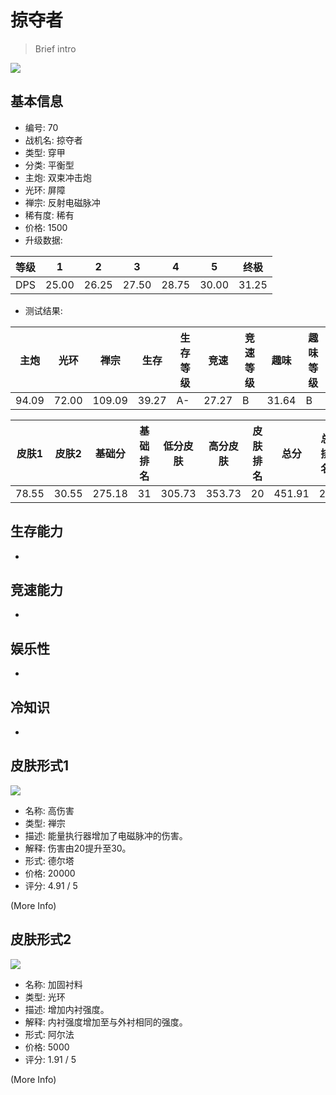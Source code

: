 # 掠夺者

> Brief intro

<img src="/ships/ship_70.png" style={{zoom:1}}/>

## 基本信息

- 编号: 70
- 战机名: 掠夺者
- 类型: 穿甲
- 分类: 平衡型
- 主炮: 双束冲击炮
- 光环: 屏障
- 禅宗: 反射电磁脉冲
- 稀有度: 稀有
- 价格: 1500
- 升级数据: 

| 等级 | 1 | 2 | 3 | 4 | 5 | 终极 |
|--|--|--|--|--|--|--|
| DPS | 25.00 | 26.25 | 27.50 | 28.75 | 30.00 | 31.25 |

- 测试结果: 

| 主炮 | 光环 | 禅宗 | 生存 | 生存等级 | 竞速 | 竞速等级 | 趣味 | 趣味等级 |
|--|--|--|--|--|--|--|--|--|
| 94.09 | 72.00 | 109.09 | 39.27 | A- | 27.27 | B | 31.64 | B |

| 皮肤1 | 皮肤2 | 基础分 | 基础排名 | 低分皮肤 | 高分皮肤 | 皮肤排名 | 总分 | 总排名 |
|--|--|--|--|--|--|--|--|--|
| 78.55 | 30.55 | 275.18 | 31 | 305.73 | 353.73 | 20 | 451.91 | 25 |

## 生存能力

-

## 竞速能力

-

## 娱乐性

-

## 冷知识

-

## 皮肤形式1

<img src="/ships/ship_70_apex_1.png" style={{zoom:1}}/>

- 名称: 高伤害
- 类型: 禅宗
- 描述: 能量执行器增加了电磁脉冲的伤害。
- 解释: 伤害由20提升至30。
- 形式: 德尔塔
- 价格: 20000
- 评分: 4.91 / 5

(More Info)

## 皮肤形式2

<img src="/ships/ship_70_apex_2.png" style={{zoom:1}}/>

- 名称: 加固衬料
- 类型: 光环
- 描述: 增加内衬强度。
- 解释: 内衬强度增加至与外衬相同的强度。
- 形式: 阿尔法
- 价格: 5000
- 评分: 1.91 / 5

(More Info)
